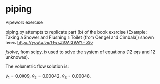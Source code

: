 # piping
Pipework exercise

piping.py attempts to replicate part (b) of the book exercise (Example: Taking a Shower and Flushing a Toilet (from Cengel and Cimbala)) shown here:
https://youtu.be/HwxZiOAlS9A?t=595

*fsolve*, from scipy, is used to solve the system of equations (12 eqs and 12 unknowns).

The volumetric flow solution is:

$\dot v_1 = 0.0009$, $\dot v_2 = 0.00042$, $\dot v_3 = 0.00048$.


